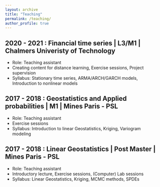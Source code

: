 ```yaml
---
layout: archive
title: "Teaching"
permalink: /teaching/
author_profile: true
---
```


2020 - 2021 : Financial time series | L3/M1 | Chalmers Univeristy of Technology
----
* Role: Teaching assistant
 * Creating content for distance learning, Exercise sessions, Project
supervision
* Syllabus: Stationary time series, ARMA/ARCH/GARCH models, Introduction to nonlinear models

2017 - 2018 : Geostatistics and Applied probabilities | M1 | Mines Paris - PSL
----
* Role: Teaching assistant
 * Exercise sessions
* Syllabus: Introduction to linear Geostatistics, Kriging, Variogram modeling


2017 - 2018 : Linear Geostatistics | Post Master | Mines Paris - PSL
----
* Role: Teaching assistant
 * Introductory lecture, Exercise sessions, (Computer) Lab sessions
* Syllabus: Linear Geostatistics, Kriging, MCMC methods, SPDEs

